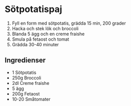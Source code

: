# Sötpotatispaj

1. Fyll en form med sötpotatis, grädda 15 min, 200 grader
2. Hacka och stek lök och broccoli
3. Blanda 5 ägg och en creme fraishe
4. Smula på fetaost och tomat
5. Grädda 30-40 minuter

## Ingredienser

- 1 Sötpotatis
- 250g Broccoli
- 2dl Creme fraishe
- 5 ägg
- 200g Fetaost
- 10-20 Småtomater

